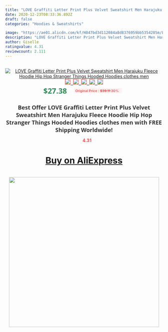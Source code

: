 ```yaml
---
title: "LOVE Graffiti Letter Print Plus Velvet Sweatshirt Men Harajuku Fleece Hoodie Hip Hop Stranger Things Hooded Hoodies clothes men"
date: 2020-12-23T08:33:36.892Z
draft: false
categories: "Hoodies & Sweatshirts"

image: "https://ae01.alicdn.com/kf/H847bd3d112084a8d8376959bb5354285m/LOVE-Graffiti-Letter-Print-Plus-Velvet-Sweatshirt-Men-Harajuku-Fleece-Hoodie-Hip-Hop-Stranger-Things-Hooded.jpg"
description: "LOVE Graffiti Letter Print Plus Velvet Sweatshirt Men Harajuku Fleece Hoodie Hip Hop Stranger Things Hooded Hoodies clothes men"
author: Giselle
ratingvalue: 4.31
reviewcount: 2.111
---
```

<br>
<div style="text-align: center;">
<a href="https://s.click.aliexpress.com/e/_A5S7Dx" target="_blank" rel="nofollow noopener noreferrer"><img alt="LOVE Graffiti Letter Print Plus Velvet Sweatshirt Men Harajuku Fleece Hoodie Hip Hop Stranger Things Hooded Hoodies clothes men" class="magnifier-image" src="https://ae01.alicdn.com/kf/H847bd3d112084a8d8376959bb5354285m/LOVE-Graffiti-Letter-Print-Plus-Velvet-Sweatshirt-Men-Harajuku-Fleece-Hoodie-Hip-Hop-Stranger-Things-Hooded.jpg_640x640.jpg">
<br>
<img style="border:1px solid salmon" src="https://ae01.alicdn.com/kf/H847bd3d112084a8d8376959bb5354285m/LOVE-Graffiti-Letter-Print-Plus-Velvet-Sweatshirt-Men-Harajuku-Fleece-Hoodie-Hip-Hop-Stranger-Things-Hooded.jpg_120x120.jpg">&nbsp;&nbsp;<img style="border:1px solid salmon" src="https://ae01.alicdn.com/kf/H65364cb560ec40f4be2e900412710f0dc/LOVE-Graffiti-Letter-Print-Plus-Velvet-Sweatshirt-Men-Harajuku-Fleece-Hoodie-Hip-Hop-Stranger-Things-Hooded.jpg_120x120.jpg">&nbsp;&nbsp;<img style="border:1px solid salmon" src="https://ae01.alicdn.com/kf/H9bce71a92a144032ada9892bdda81c4cm/LOVE-Graffiti-Letter-Print-Plus-Velvet-Sweatshirt-Men-Harajuku-Fleece-Hoodie-Hip-Hop-Stranger-Things-Hooded.jpg_120x120.jpg">&nbsp;&nbsp;<img style="border:1px solid salmon" src="https://ae01.alicdn.com/kf/H937702b1dbff4b0b95f12b2a47e884428/LOVE-Graffiti-Letter-Print-Plus-Velvet-Sweatshirt-Men-Harajuku-Fleece-Hoodie-Hip-Hop-Stranger-Things-Hooded.jpg_120x120.jpg">&nbsp;&nbsp;<img style="border:1px solid salmon" src="https://ae01.alicdn.com/kf/H150d45f689bf48a1a661d370afea197ag/LOVE-Graffiti-Letter-Print-Plus-Velvet-Sweatshirt-Men-Harajuku-Fleece-Hoodie-Hip-Hop-Stranger-Things-Hooded.jpg_120x120.jpg"></a></div><br0>
<div style="text-align: center;"><span style="background-color: white; border: 0px; box-sizing: border-box; color: seagreen; display: inline-block; font-family: &quot;open sans&quot; , &quot;arial&quot; , &quot;helvetica&quot; , sans-serif , &quot;heiti&quot;; font-size: 24px; font-stretch: inherit; font-weight: 700; line-height: inherit; margin: 0px 10px 0px 0px; padding: 0px; vertical-align: middle;">$27.38 </span>
<span style="background: rgb(255 , 241 , 241); border-radius: 3px; border: 0px; box-sizing: border-box; color: #ff4747; display: inline-block; font-family: inherit; font-size: 12px; font-stretch: inherit; font-style: inherit; font-variant: inherit; font-weight: 600; line-height: inherit; margin: 0px; padding: 2px 5px; transform: scale(0.9); vertical-align: middle;">Original Price : <b style="text-decoration: line-through;">$39.11 </b> 30%&nbsp;&nbsp;</span></div>
<h1 style="color: #333333; display: inline-block; font-family: &quot;open sans&quot; , &quot;arial&quot; , &quot;helvetica&quot; , sans-serif , &quot;heiti&quot;; font-size: 18px; font-stretch: inherit; font-weight: 700; text-align: center;">Best Offer LOVE Graffiti Letter Print Plus Velvet Sweatshirt Men Harajuku Fleece Hoodie Hip Hop Stranger Things Hooded Hoodies clothes men with FREE Shipping Worldwide!</h1>
<div style="color: #ff4747; text-align: center;">
<img src="https://4.bp.blogspot.com/-M0ZcTcb-5uY/XleCXlxnR4I/AAAAAAAAAEc/OrjgMkXV1oMQFaCRZj5HQwOCBcu3w1FegCPcBGAYYCw/s1600/star.png" style="height: 15px;">&nbsp;<b>4.31</b></div>
<div class="button_cont" align="center"><a class="buynow_a" href="https://s.click.aliexpress.com/e/_A5S7Dx" target="_blank" rel="nofollow noopener noreferrer"><H1>Buy on AliExpress</H1></a></div><br>
<div class="separator" style="clear: both; text-align: center;">
<img src="https://lh3.googleusercontent.com/-pTy5HemUv9M/XlePHvY0dAI/AAAAAAAAAE4/0nX5iRUoIWY8eMW9Dpxeirr157OZliDIgCLcBGAsYHQ/s1600/badge.gif" width="480">
</div>
